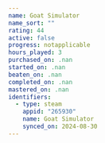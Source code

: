 ```yaml
---
name: Goat Simulator
name_sort: ""
rating: 44
active: false
progress: notapplicable
hours_played: 3
purchased_on: .nan
started_on: .nan
beaten_on: .nan
completed_on: .nan
mastered_on: .nan
identifiers:
  - type: steam
    appid: "265930"
    name: Goat Simulator
    synced_on: 2024-08-30
---
```

